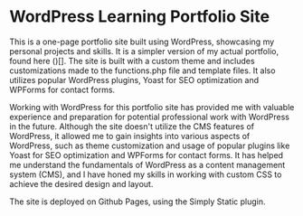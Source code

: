 # WordPress Learning Portfolio Site

This is a one-page portfolio site built using WordPress, showcasing my personal projects and skills. It is a simpler version of my actual portfolio, found here ()[]. The site is built with a custom theme and includes customizations made to the functions.php file and template files. It also utilizes popular WordPress plugins, Yoast for SEO optimization and WPForms for contact forms.

Working with WordPress for this portfolio site has provided me with valuable experience and preparation for potential professional work with WordPress in the future. Although the site doesn't utilize the CMS features of WordPress, it allowed me to gain insights into various aspects of WordPress, such as theme customization and usage of popular plugins like Yoast for SEO optimization and WPForms for contact forms. It has helped me understand the fundamentals of WordPress as a content management system (CMS), and I have honed my skills in working with custom CSS to achieve the desired design and layout.

The site is deployed on Github Pages, using the Simply Static plugin.
